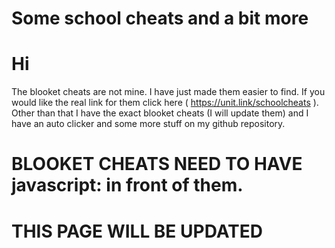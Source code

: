 # Some school cheats and a bit more

# Hi
The blooket cheats are not mine. I have just made them easier to find. If you would like the real link for them click here ( https://unit.link/schoolcheats ). Other than that I have the exact blooket cheats (I will update them) and I have an auto clicker and some more stuff on my github repository.

# **BLOOKET CHEATS NEED TO HAVE javascript: in front of them.**

# **THIS PAGE WILL BE UPDATED**
